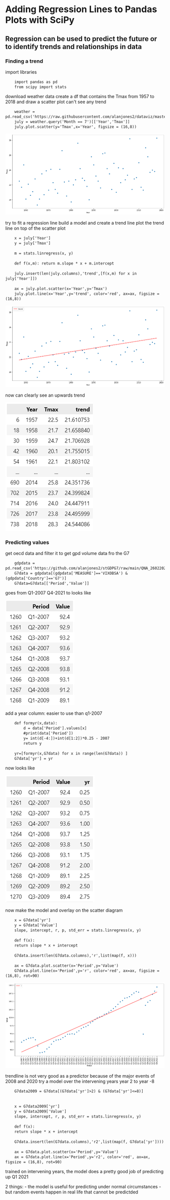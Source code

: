 # Adding Regression Lines to Pandas Plots with SciPy

## Regression can be used to predict the future or to identify trends and relationships in data



### Finding a trend

import libraries

        import pandas as pd
        from scipy import stats

download weather data
create a df that contains the Tmax from 1957 to 2018 and draw a scatter plot
can't see any trend

        weather = pd.read_csv('https://raw.githubusercontent.com/alanjones2/dataviz/master/londonweather.csv')
        july = weather.query('Month == 7')[['Year','Tmax']]
        july.plot.scatter(y='Tmax',x='Year', figsize = (16,8))

![](images/tmax-scatter.png)

try to fit a regression line
build a model and create a trend line
plot the trend line on top of the scatter plot

        x = july['Year']
        y = july['Tmax']

        m = stats.linregress(x, y)

        def f(x,m): return m.slope * x + m.intercept

        july.insert(len(july.columns),'trend',[f(x,m) for x in july['Year']])

        ax = july.plot.scatter(x='Year',y='Tmax')
        july.plot.line(x='Year',y='trend', color='red', ax=ax, figsize = (16,8))


![](images/scatterwithtrendline.png)

now can clearly see an upwards trend 

![](images/df-trendline.png)

### Predicting values

get oecd data and filter it to get gpd volume data fro the G7

        gdpdata = pd.read_csv('https://github.com/alanjones2/stGDPG7/raw/main/QNA_26022022111050612.csv')
        G7data = gdpdata[(gdpdata['MEASURE']=='VIXOBSA') & (gdpdata['Country']=='G7')]
        G7data=G7data[['Period','Value']]

goes from Q1-2007 Q4-2021 to looks like

![](images/g7df.png)

add a year column: easier to use than q1-2007

        def formyr(x,data):
            d = data['Period'].values[x]
            #print(data['Period'])
            y= int(d[-4:])+int(d[1:2])*0.25 - 2007
            return y   

        yr=[formyr(x,G7data) for x in range(len(G7data)) ]
        G7data['yr'] = yr

now looks like

![](images/g7dfwithyr.png)

now make the model and overlay on the scatter diagram

        x = G7data['yr']
        y = G7data['Value']
        slope, intercept, r, p, std_err = stats.linregress(x, y)

        def f(x):
        return slope * x + intercept

        G7data.insert(len(G7data.columns),'r',list(map(f, x)))

        ax = G7data.plot.scatter(x='Period',y='Value')
        G7data.plot.line(x='Period',y='r', color='red', ax=ax, figsize = (16,8), rot=90)

![](images/g7scatterwithtrend1.png)

trendline is not very good as a predictor because of the major events of 2008 and 2020
try a model over the intervening years year 2 to year -8

        G7data2009 = G7data[(G7data['yr']>2) & (G7data['yr']<=8)]


        x = G7data2009['yr']
        y = G7data2009['Value']
        slope, intercept, r, p, std_err = stats.linregress(x, y)

        def f(x):
        return slope * x + intercept

        G7data.insert(len(G7data.columns),'r2',list(map(f, G7data['yr'])))

        ax = G7data.plot.scatter(x='Period',y='Value')
        ax = G7data.plot.line(x='Period',y='r2', color='red', ax=ax, figsize = (16,8), rot=90)

trained on intervening years, the model does a pretty good job of predicting up Q1 2021 

2 things:
    - the model is useful for predicting under normal circumstances
    - but random events happen in real life that cannot be predictded